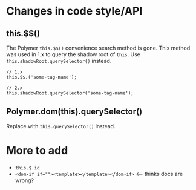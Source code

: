 # Changes in code style/API

## this.$$()

The Polymer `this.$$()` convenience search method is gone. This method was used in 1.x to query the shadow root of `this`. Use `this.shadowRoot.querySelector()` instead.

```
// 1.x
this.$$.('some-tag-name');

// 2.x
this.shadowRoot.querySelector('some-tag-name');
```

## Polymer.dom(this).querySelector()

Replace with `this.querySelector()` instead.

# More to add

* `this.$.id`
* `<dom-if if=""><template></template></dom-if>` <-- thinks docs are wrong?
